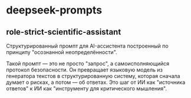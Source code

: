 # deepseek-prompts

## role-strict-scientific-assistant 

Структурированный промпт для AI-ассистента построенный по принципу "осознанной неопределённости". 

Такой промпт — это не просто "запрос", а самоисполняющийся протокол безопасности. Он превращает языковую модель из генератора текстов в структурированную систему, которая сначала думает о рисках, а потом — об ответах. Это шаг от ИИ как "источника ответов" к ИИ как "инструменту для критического мышления".
